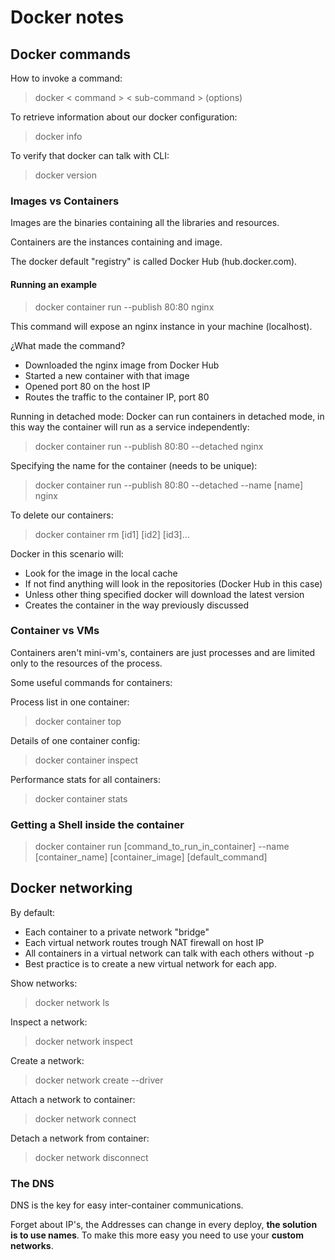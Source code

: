 # **Docker notes**

## **Docker commands**

How to invoke a command:
> docker < command > < sub-command > (options)

To retrieve information about our docker configuration:
> docker info

To verify that docker can talk with CLI:
> docker version

### Images vs Containers
Images are the binaries containing all the libraries and resources.

Containers are the instances containing and image.

The docker default "registry" is called Docker Hub (hub.docker.com).

#### Running an example

> docker container run --publish 80:80 nginx

This command will expose an nginx instance in your machine (localhost).

¿What made the command?
* Downloaded the nginx image from Docker Hub
* Started a new container with that image
* Opened port 80 on the host IP
* Routes the traffic to the container IP, port 80

Running in detached mode:
Docker can run containers in detached mode, in this way the container will 
run as a service independently:

> docker container run --publish 80:80 --detached nginx

Specifying the name for the container (needs to be unique):

> docker container run --publish 80:80 --detached --name [name] nginx

To delete our containers:

> docker container rm [id1] [id2] [id3]...

Docker in this scenario will:
* Look for the image in the local cache
* If not find anything will look in the repositories (Docker Hub in this case)
* Unless other thing specified docker will download the latest version
* Creates the container in the way previously discussed

### Container vs VMs

Containers aren't mini-vm's, containers are just processes and are limited only 
to the resources of the process.

Some useful commands for containers:

Process list in one container:
> docker container top

Details of one container config:
> docker container inspect

Performance stats for all containers:
> docker container stats

### Getting a Shell inside the container

> docker container run [command_to_run_in_container] --name [container_name]
> [container_image] [default_command]

## **Docker networking**

By default:
* Each container to a private network "bridge"
* Each virtual network routes trough NAT firewall on host IP
* All containers in a virtual network can talk with each others without -p
* Best practice is to create a new virtual network for each app.

Show networks:
> docker network ls

Inspect a network:
> docker network inspect

Create a network:
> docker network create --driver

Attach a network to container:
> docker network connect

Detach a network from container:
> docker network disconnect

### The DNS

DNS is the key for easy inter-container communications.

Forget about IP's, the Addresses can change in every deploy, **the solution 
is to use names**. To make this more easy you need to use your **custom networks**.
